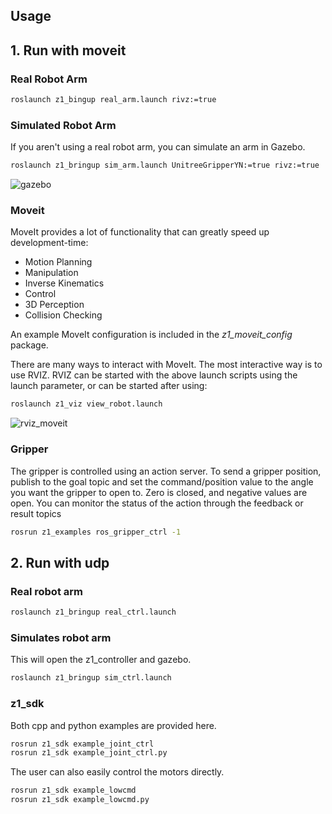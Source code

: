 ## Usage

## 1. Run with moveit

### Real Robot Arm

```bash
roslaunch z1_bingup real_arm.launch rivz:=true
```

### Simulated Robot Arm

If you aren't using a real robot arm, you can simulate an arm in Gazebo.

```bash
roslaunch z1_bringup sim_arm.launch UnitreeGripperYN:=true rivz:=true
```

![gazebo](image/gazebo.png)

### Moveit

MoveIt provides a lot of functionality that can greatly speed up development-time:

* Motion Planning
* Manipulation
* Inverse Kinematics
* Control
* 3D Perception
* Collision Checking

An example MoveIt configuration is included in the *z1_moveit_config* package.

There are many ways to interact with MoveIt.  The most interactive way is to use RVIZ.  RVIZ can be started with the above launch scripts using the launch parameter, or can be started after using:

```bash
roslaunch z1_viz view_robot.launch
```

![rviz_moveit](image/rviz_moveit.png)

### Gripper

The gripper is controlled using an action server. To send a gripper position, publish to the goal topic and set the command/position value to the angle you want the gripper to open to. Zero is closed, and negative values are open. You can monitor the status of the action through the feedback or result topics

```bash
rosrun z1_examples ros_gripper_ctrl -1
```

## 2. Run with udp


### Real robot arm

```bash
roslaunch z1_bringup real_ctrl.launch
```

### Simulates robot arm

This will open the z1_controller and gazebo.

```bash
roslaunch z1_bringup sim_ctrl.launch
```

### z1_sdk

Both cpp and python examples are provided here.

```bash
rosrun z1_sdk example_joint_ctrl
rosrun z1_sdk example_joint_ctrl.py
```

The user can also easily control the motors directly.

```bash
rosrun z1_sdk example_lowcmd
rosrun z1_sdk example_lowcmd.py
```
